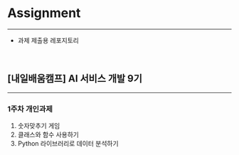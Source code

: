 # Assignment

---
* 과제 제출용 레포지토리


<br>

## [내일배움캠프] AI 서비스 개발 9기 

---
### 1주차 개인과제
1. 숫자맞추기 게임
2. 클래스와 함수 사용하기
3. Python 라이브러리로 데이터 분석하기 
